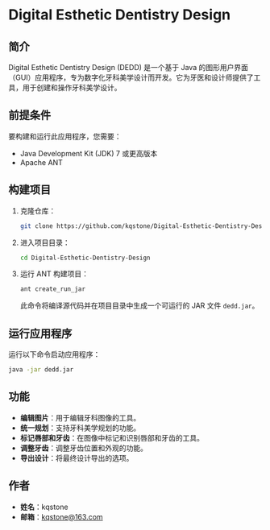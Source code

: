 # Digital Esthetic Dentistry Design

## 简介

Digital Esthetic Dentistry Design (DEDD) 是一个基于 Java 的图形用户界面（GUI）应用程序，专为数字化牙科美学设计而开发。它为牙医和设计师提供了工具，用于创建和操作牙科美学设计。

## 前提条件

要构建和运行此应用程序，您需要：

- Java Development Kit (JDK) 7 或更高版本
- Apache ANT

## 构建项目

1. 克隆仓库：

   ```bash
   git clone https://github.com/kqstone/Digital-Esthetic-Dentistry-Design.git
   ```

2. 进入项目目录：

   ```bash
   cd Digital-Esthetic-Dentistry-Design
   ```

3. 运行 ANT 构建项目：

   ```bash
   ant create_run_jar
   ```

   此命令将编译源代码并在项目目录中生成一个可运行的 JAR 文件 `dedd.jar`。

## 运行应用程序

运行以下命令启动应用程序：

```bash
java -jar dedd.jar
```

## 功能

- **编辑图片**：用于编辑牙科图像的工具。
- **统一规划**：支持牙科美学规划的功能。
- **标记唇部和牙齿**：在图像中标记和识别唇部和牙齿的工具。
- **调整牙齿**：调整牙齿位置和外观的功能。
- **导出设计**：将最终设计导出的选项。

## 作者

- **姓名**：kqstone
- **邮箱**：kqstone@163.com